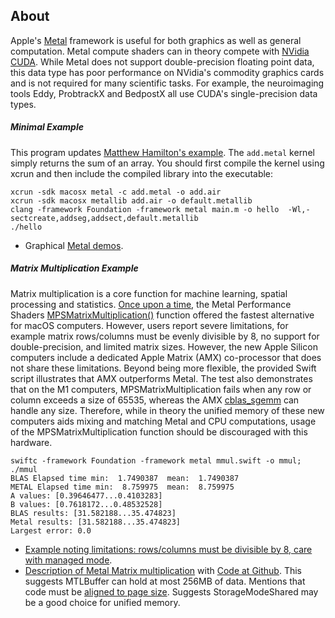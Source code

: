 ## About

Apple's [Metal](https://developer.apple.com/metal/) framework is useful for both graphics as well as general computation. Metal compute shaders can in theory compete with [NVidia CUDA](https://developer.nvidia.com/CUDA-zone). While Metal does not support double-precision floating point data, this data type has poor performance on NVidia's commodity graphics cards and is not required for many scientific tasks. For example, the neuroimaging tools Eddy, ProbtrackX and BedpostX all use CUDA's single-precision data types. 

##### Minimal Example

This program updates [Matthew Hamilton's example](https://gist.github.com/mhamilt/a5c2bbb02684e5db362712c9be7a02ca). The `add.metal` kernel simply returns the sum of an array. You should first compile the kernel using xcrun and then include the compiled library into the executable:

```
xcrun -sdk macosx metal -c add.metal -o add.air
xcrun -sdk macosx metallib add.air -o default.metallib
clang -framework Foundation -framework metal main.m -o hello  -Wl,-sectcreate,addseg,addsect,default.metallib
./hello
```

- Graphical [Metal demos](https://github.com/neurolabusc/Metal-Demos).

##### Matrix Multiplication Example

Matrix multiplication is a core function for machine learning, spatial processing and statistics. [Once upon a time](http://machinethink.net/blog/mps-matrix-multiplication/), the  Metal Performance Shaders [MPSMatrixMultiplication()](https://developer.apple.com/documentation/metalperformanceshaders/mpsmatrixmultiplication) function offered the fastest alternative for macOS computers. However, users report severe limitations, for example matrix rows/columns must be evenly divisible by 8, no support for double-precision, and limited matrix sizes. However, the new Apple Silicon computers include a dedicated Apple Matrix (AMX) co-processor that does not share these limitations. Beyond being more flexible, the provided Swift script illustrates that AMX outperforms Metal. The test also demonstrates that on the M1 computers, MPSMatrixMultiplication fails when any row or column exceeds a size of 65535, whereas the AMX [cblas_sgemm](https://developer.apple.com/documentation/accelerate/1513264-cblas_sgemm?language=objc) can handle any size. Therefore, while in theory the unified memory of these new computers aids mixing and matching Metal and CPU computations, usage of the MPSMatrixMultiplication function should be discouraged with this hardware.

```
swiftc -framework Foundation -framework metal mmul.swift -o mmul; 
./mmul
BLAS Elapsed time min:  1.7490387  mean:  1.7490387
METAL Elapsed time min:  8.759975  mean:  8.759975
A values: [0.39646477...0.4103283]
B values: [0.7618172...0.48532528]
BLAS results: [31.582188...35.474823]
Metal results: [31.582188...35.474823]
Largest error: 0.0
```

 - [Example noting limitations: rows/columns must be divisible by 8, care with managed mode](https://developer.apple.com/forums/thread/105534).
 - [Description of Metal Matrix multiplication](http://machinethink.net/blog/mps-matrix-multiplication/) with [Code at Github](https://github.com/hollance/MPS-Matrix-Multiplication). This suggests MTLBuffer can hold at most 256MB of data. Mentions that code must be [aligned to page size](https://stackoverflow.com/questions/27365905/pointer-memory-alignment-to-16k-in-swift-for-metal-buffer-creation/27373987). Suggests StorageModeShared may be a good choice for unified memory.
 



